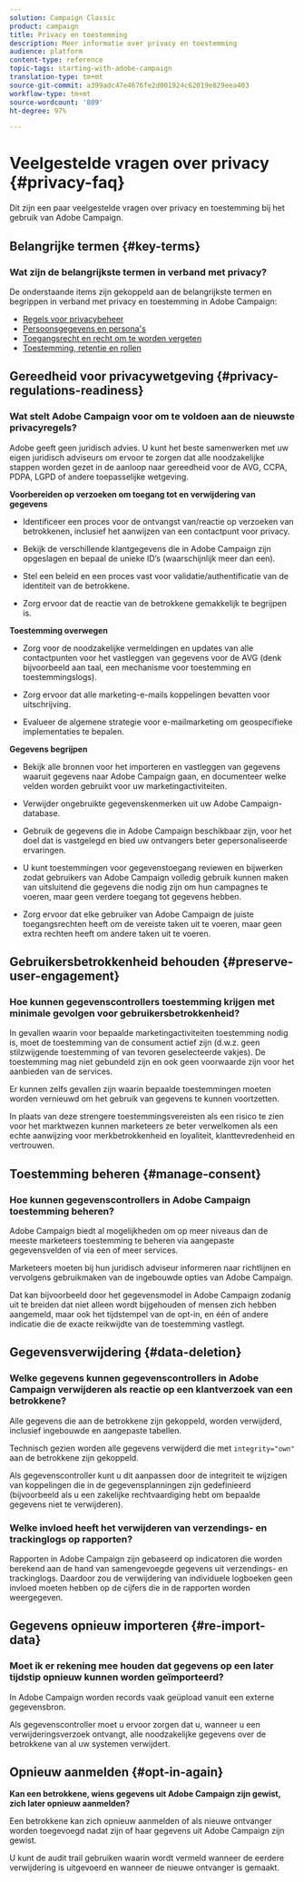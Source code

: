 ```yaml
---
solution: Campaign Classic
product: campaign
title: Privacy en toestemming
description: Meer informatie over privacy en toestemming
audience: platform
content-type: reference
topic-tags: starting-with-adobe-campaign
translation-type: tm+mt
source-git-commit: a399adc47e4676fe2d001924c62019e829eea403
workflow-type: tm+mt
source-wordcount: '809'
ht-degree: 97%

---
```



# Veelgestelde vragen over privacy {#privacy-faq}

Dit zijn een paar veelgestelde vragen over privacy en toestemming bij het gebruik van Adobe Campaign.

## Belangrijke termen {#key-terms}

### Wat zijn de belangrijkste termen in verband met privacy?

De onderstaande items zijn gekoppeld aan de belangrijkste termen en begrippen in verband met privacy en toestemming in Adobe Campaign:

* [Regels voor privacybeheer](../../platform/using/privacy-management.md#privacy-management-regulations)
* [Persoonsgegevens en persona&#39;s](../../platform/using/privacy-and-recommendations.md#personal-data)
* [Toegangsrecht en recht om te worden vergeten](../../platform/using/privacy-management.md#right-access-forgotten)
* [Toestemming, retentie en rollen](../../platform/using/privacy-management.md#consent-retention-roles)

## Gereedheid voor privacywetgeving {#privacy-regulations-readiness}

### Wat stelt Adobe Campaign voor om te voldoen aan de nieuwste privacyregels?

Adobe geeft geen juridisch advies. U kunt het beste samenwerken met uw eigen juridisch adviseurs om ervoor te zorgen dat alle noodzakelijke stappen worden gezet in de aanloop naar gereedheid voor de AVG, CCPA, PDPA, LGPD of andere toepasselijke wetgeving.

**Voorbereiden op verzoeken om toegang tot en verwijdering van gegevens**

* Identificeer een proces voor de ontvangst van/reactie op verzoeken van betrokkenen, inclusief het aanwijzen van een contactpunt voor privacy.

* Bekijk de verschillende klantgegevens die in Adobe Campaign zijn opgeslagen en bepaal de unieke ID’s (waarschijnlijk meer dan een).

* Stel een beleid en een proces vast voor validatie/authentificatie van de identiteit van de betrokkene.

* Zorg ervoor dat de reactie van de betrokkene gemakkelijk te begrijpen is.

**Toestemming overwegen**

* Zorg voor de noodzakelijke vermeldingen en updates van alle contactpunten voor het vastleggen van gegevens voor de AVG (denk bijvoorbeeld aan taal, een mechanisme voor toestemming en toestemmingslogs).

* Zorg ervoor dat alle marketing-e-mails koppelingen bevatten voor uitschrijving.

* Evalueer de algemene strategie voor e-mailmarketing om geospecifieke implementaties te bepalen.

**Gegevens begrijpen**

* Bekijk alle bronnen voor het importeren en vastleggen van gegevens waaruit gegevens naar Adobe Campaign gaan, en documenteer welke velden worden gebruikt voor uw marketingactiviteiten.

* Verwijder ongebruikte gegevenskenmerken uit uw Adobe Campaign-database.

* Gebruik de gegevens die in Adobe Campaign beschikbaar zijn, voor het doel dat is vastgelegd en bied uw ontvangers beter gepersonaliseerde ervaringen.

* U kunt toestemmingen voor gegevenstoegang reviewen en bijwerken zodat gebruikers van Adobe Campaign volledig gebruik kunnen maken van uitsluitend die gegevens die nodig zijn om hun campagnes te voeren, maar geen verdere toegang tot gegevens hebben.

* Zorg ervoor dat elke gebruiker van Adobe Campaign de juiste toegangsrechten heeft om de vereiste taken uit te voeren, maar geen extra rechten heeft om andere taken uit te voeren.

## Gebruikersbetrokkenheid behouden {#preserve-user-engagement}

### Hoe kunnen gegevenscontrollers toestemming krijgen met minimale gevolgen voor gebruikersbetrokkenheid?

In gevallen waarin voor bepaalde marketingactiviteiten toestemming nodig is, moet de toestemming van de consument actief zijn (d.w.z. geen stilzwijgende toestemming of van tevoren geselecteerde vakjes). De toestemming mag niet gebundeld zijn en ook geen voorwaarde zijn voor het aanbieden van de services.

Er kunnen zelfs gevallen zijn waarin bepaalde toestemmingen moeten worden vernieuwd om het gebruik van gegevens te kunnen voortzetten.

In plaats van deze strengere toestemmingsvereisten als een risico te zien voor het marktwezen kunnen marketeers ze beter verwelkomen als een echte aanwijzing voor merkbetrokkenheid en loyaliteit, klanttevredenheid en vertrouwen.

## Toestemming beheren {#manage-consent}

### Hoe kunnen gegevenscontrollers in Adobe Campaign toestemming beheren?

Adobe Campaign biedt al mogelijkheden om op meer niveaus dan de meeste marketeers toestemming te beheren via aangepaste gegevensvelden of via een of meer services.

Marketeers moeten bij hun juridisch adviseur informeren naar richtlijnen en vervolgens gebruikmaken van de ingebouwde opties van Adobe Campaign.

Dat kan bijvoorbeeld door het gegevensmodel in Adobe Campaign zodanig uit te breiden dat niet alleen wordt bijgehouden of mensen zich hebben aangemeld, maar ook het tijdstempel van de opt-in, en één of andere indicatie die de exacte reikwijdte van de toestemming vastlegt.

## Gegevensverwijdering {#data-deletion}

### Welke gegevens kunnen gegevenscontrollers in Adobe Campaign verwijderen als reactie op een klantverzoek van een betrokkene?

Alle gegevens die aan de betrokkene zijn gekoppeld, worden verwijderd, inclusief ingebouwde en aangepaste tabellen.

Technisch gezien worden alle gegevens verwijderd die met `integrity="own"` aan de betrokkene zijn gekoppeld.

Als gegevenscontroller kunt u dit aanpassen door de integriteit te wijzigen van koppelingen die in de gegevensplanningen zijn gedefinieerd (bijvoorbeeld als u een zakelijke rechtvaardiging hebt om bepaalde gegevens niet te verwijderen).

### Welke invloed heeft het verwijderen van verzendings- en trackinglogs op rapporten?

Rapporten in Adobe Campaign zijn gebaseerd op indicatoren die worden berekend aan de hand van samengevoegde gegevens uit verzendings- en trackinglogs. Daardoor zou de verwijdering van individuele logboeken geen invloed moeten hebben op de cijfers die in de rapporten worden weergegeven.

## Gegevens opnieuw importeren {#re-import-data}

### Moet ik er rekening mee houden dat gegevens op een later tijdstip opnieuw kunnen worden geïmporteerd?

In Adobe Campaign worden records vaak geüpload vanuit een externe gegevensbron.

Als gegevenscontroller moet u ervoor zorgen dat u, wanneer u een verwijderingsverzoek ontvangt, alle noodzakelijke gegevens over de betrokkene van al uw systemen verwijdert.

## Opnieuw aanmelden {#opt-in-again}

**Kan een betrokkene, wiens gegevens uit Adobe Campaign zijn gewist, zich later opnieuw aanmelden?**

Een betrokkene kan zich opnieuw aanmelden of als nieuwe ontvanger worden toegevoegd nadat zijn of haar gegevens uit Adobe Campaign zijn gewist.

U kunt de audit trail gebruiken waarin wordt vermeld wanneer de eerdere verwijdering is uitgevoerd en wanneer de nieuwe ontvanger is gemaakt.